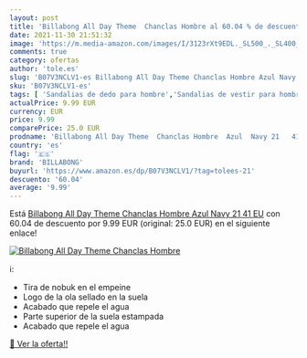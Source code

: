 ```yaml
---
layout: post
title: 'Billabong All Day Theme  Chanclas Hombre al 60.04 % de descuento'
date: 2021-11-30 21:51:32
image: 'https://m.media-amazon.com/images/I/3123rXt9EDL._SL500_._SL400_.jpg'
comments: true
category: ofertas
author: 'tole.es'
slug: 'B07V3NCLV1-es Billabong All Day Theme Chanclas Hombre Azul Navy 21 41 EU'
sku: 'B07V3NCLV1-es'
tags: [ 'Sandalias de dedo para hombre','Sandalias de vestir para hombre','Zapatos','Zapatos para hombre','Zapatos y complementos','billabong','chanclas', ]
actualPrice: 9.99 EUR
currency: EUR
price: 9.99
comparePrice: 25.0 EUR
prodname: 'Billabong All Day Theme  Chanclas Hombre  Azul  Navy 21   41 EU'
country: 'es'
flag: '🇪🇸'
brand: 'BILLABONG'
buyurl: 'https://www.amazon.es/dp/B07V3NCLV1/?tag=tolees-21'
descuento: '60.04'
average: '9.99'
---
```


Está [Billabong All Day Theme  Chanclas Hombre  Azul  Navy 21   41 EU](https://www.amazon.es/dp/B07V3NCLV1/?tag=tolees-21) con 60.04 de descuento por 9.99 EUR (original: 25.0 EUR) en el siguiente enlace!

[![Billabong All Day Theme  Chanclas Hombre](https://m.media-amazon.com/images/I/3123rXt9EDL._SL500_._SL400_.jpg)](https://www.amazon.es/dp/B07V3NCLV1/?tag=tolees-21)

ℹ️:

- Tira de nobuk en el empeine
- Logo de la ola sellado en la suela
- Acabado que repele el agua
- Parte superior de la suela estampada
- Acabado que repele el agua

[🛒 Ver la oferta!!](https://www.amazon.es/dp/B07V3NCLV1/?tag=tolees-21)
